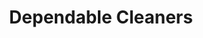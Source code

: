 ---
title: "Dependable Cleaners"
url: /denver/dependable-cleaners-lincoln-street/
shop: Wäscherei
---